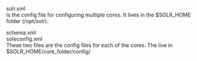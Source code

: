 solr.xml  
   Is the config file for configuring multiple cores. It lives in the $SOLR_HOME folder (/opt/solr). 

schema.xml  
soleconfig.xml  
  These two files are the config files for each of the cores. The live in $SOLR_HOME/core_folder/config/  
  
